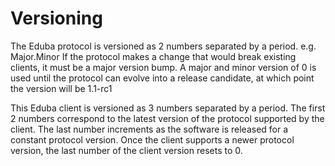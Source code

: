# Versioning

The Eduba protocol is versioned as 2 numbers separated by a period. e.g. Major.Minor
If the protocol makes a change that would break existing clients, it must be a major version bump.
A major and minor version of 0 is used until the protocol can evolve into a release candidate, at which point the version will be 1.1-rc1

This Eduba client is versioned as 3 numbers separated by a period. The first 2 numbers correspond to the latest version of the protocol supported by the client. The last number increments as the software is released for a constant protocol version. Once the client supports a newer protocol version, the last number of the client version resets to 0.
